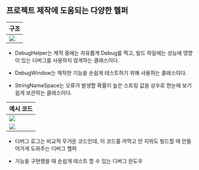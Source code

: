 ## 프로젝트 제작에 도움되는 다양한 헬퍼

구조|
-|
![](https://velog.velcdn.com/images/ucc1685/post/0f0fa8f2-139e-499f-a488-fafe9b2b5346/image.png)|

- DebugHelper는 제작 중에는 자유롭게 Debug를 찍고, 빌드 파일에는 성능에 영향이 있는 디버그를 사용하지 않게하는 클래스이다.

- DebugWindow는 제작한 기능을 손쉽게 테스트하기 위해 사용하는 클래스이다.

- StringNameSpace는 오류가 발생할 확률이 높은 스트링 값을 상수로 한눈에 보기 쉽게 보관하는 클래스이다.

예시 코드|
-|
![](https://velog.velcdn.com/images/ucc1685/post/bc651e0f-2428-46e6-b8a3-0326daf4a179/image.png)|
![](https://velog.velcdn.com/images/ucc1685/post/0ec0c1d4-b057-40d4-bb44-3a379d1347eb/image.png)|

- 디버그 로그는 비교적 무거운 코드인데, 이 코드를 까먹고 안 지워도 빌드할 때 안들어가게 도와주는 디버그 헬퍼

- 기능을 구현했을 때 손쉽게 테스트 할 수 있는 디버그 윈도우
